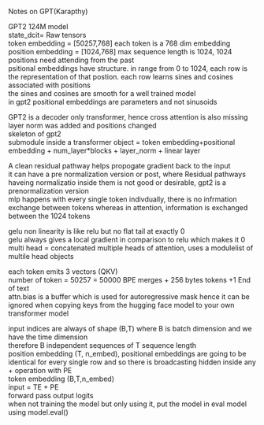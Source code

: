 Notes on GPT(Karapthy)  

GPT2 124M model  
state_dcit= Raw tensors  
token embedding = [50257,768] each token is a 768 dim embedding  
position embedding = [1024,768] max sequence length is 1024, 1024 positions need attending from the past  
psitional embeddings have structure. in range from 0 to 1024, each row is the representation of that postion. each row learns sines and cosines associated with positions  
the sines and cosines are smooth for a well trained model  
in gpt2 positional embeddings are parameters and not sinusoids  

GPT2 is a decoder only transformer, hence cross attention is also missing  
layer norm was added and positions changed  
skeleton of gpt2  
submodule inside a transformer object = token embedding+positional embedding  + num_layer*blocks + layer_norm + linear layer  

A clean residual pathway helps propogate gradient back to the input   
it can have a pre normalization version or post, where 
Residual pathways haveing normalizatio inside them is not good or desirable, gpt2 is a prenormalization version  
mlp happens with every single token indivdually, there is no infrmation exchange between tokens whereas in attention, information is exchanged between the 1024 tokens  

gelu non linearity is like relu but no flat tail at exactly 0  
gelu always gives a local gradient in comparison to relu which makes it 0  
multi head = concatenated multiple heads of attention, uses a modulelist of multile head objects  

each token emits 3 vectors (QKV)  
number of token = 50257 = 50000 BPE merges + 256 bytes tokens +1 End of text   
attn.bias is a buffer which is used for autoregressive mask hence it can be ignored when copying keys from the hugging face model to your own transformer model  

input indices are always of shape (B,T) where B is batch dimension and we have the time dimension  
therefore B independent sequences of T sequence length  
position embedding (T, n_embed), positional embeddings are going to be identical for every single row and so there is broadcasting hidden inside any + operation with PE  
token embedding  (B,T,n_embed)  
input = TE + PE  
forward pass output logits  
when not training the model but only using it, put the model in eval model using model.eval()  


